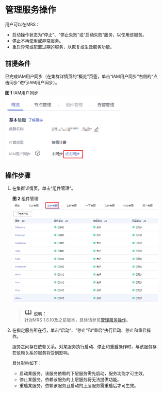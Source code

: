 # 管理服务操作<a name="ZH-CN_TOPIC_0173397555"></a>

用户可以在MRS：

-   启动操作状态为“停止”、“停止失败”或“启动失败”服务，以使用该服务。
-   停止不再使用或异常服务。
-   重启异常或配置过期的服务，以恢复或生效服务功能。

## 前提条件<a name="section19851821141510"></a>

已完成IAM用户同步（在集群详情页的“概览”页签，单击“IAM用户同步“右侧的“点击同步”进行IAM用户同步）。

**图 1**  IAM用户同步<a name="zh-cn_topic_0173397554_zh-cn_topic_0173397446_fig147531617121511"></a>  
![](figures/IAM用户同步.png "IAM用户同步")

## 操作步骤<a name="section554138901949"></a>

1.  在集群详情页，单击“组件管理”。

    **图 2**  组件管理<a name="fig16960192962813"></a>  
    ![](figures/组件管理-5.png "组件管理-5")

    >![](public_sys-resources/icon-note.gif) **说明：**   
    >针对MRS 1.8.10及之前版本，具体请参见[管理服务操作](管理服务操作-110.md)。  

2.  在指定服务所在行，单击“启动“、“停止“和“重启“执行启动、停止和重启操作。

    服务之间存在依赖关系。对某服务执行启动、停止和重启操作时，与该服务存在依赖关系的服务将受到影响。

    具体影响如下：

    -   启动某服务，该服务依赖的下层服务需先启动，服务功能才可生效。
    -   停止某服务，依赖该服务的上层服务将无法提供功能。
    -   重启某服务，依赖该服务且启动的上层服务需重启后才可生效。


